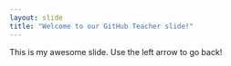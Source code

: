 ```yaml
---
layout: slide
title: "Welcome to our GitHub Teacher slide!"
---
```

This is my awesome slide.
Use the left arrow to go back!
